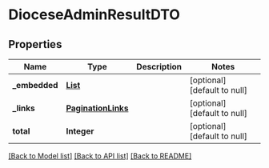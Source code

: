 # DioceseAdminResultDTO
## Properties

| Name | Type | Description | Notes |
|------------ | ------------- | ------------- | -------------|
| **\_embedded** | [**List**](DioceseResponseDTO.md) |  | [optional] [default to null] |
| **\_links** | [**PaginationLinks**](PaginationLinks.md) |  | [optional] [default to null] |
| **total** | **Integer** |  | [optional] [default to null] |

[[Back to Model list]](../README.md#documentation-for-models) [[Back to API list]](../README.md#documentation-for-api-endpoints) [[Back to README]](../README.md)


